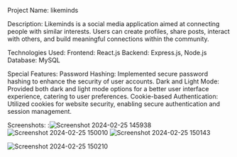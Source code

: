 
Project Name: likeminds

Description:
Likeminds is a social media application aimed at connecting people with similar interests. Users can create profiles, share posts, interact with others, and build meaningful connections within the community.

Technologies Used:
Frontend: React.js
Backend: Express.js, Node.js
Database: MySQL

Special Features:
Password Hashing: Implemented secure password hashing to enhance the security of user accounts.
Dark and Light Mode: Provided both dark and light mode options for a better user interface experience, catering to user preferences.
Cookie-based Authentication: Utilized cookies for website security, enabling secure authentication and session management.

Screenshots:
:![Screenshot 2024-02-25 145938](https://github.com/Athish-Pranav/likeminds/assets/125726874/53471827-607e-444e-92a9-95e5f40363f2)
![Screenshot 2024-02-25 150010](https://github.com/Athish-Pranav/likeminds/assets/125726874/078b2c80-d934-4f82-81ce-4b1f21c40bdc)
![Screenshot 2024-02-25 150143](https://github.com/Athish-Pranav/likeminds/assets/125726874/c8911adb-a52b-4ec5-a9c9-4e21c16d1419)

![Screenshot 2024-02-25 150210](https://github.com/Athish-Pranav/likeminds/assets/125726874/0f1c0d46-d684-43dd-8f1b-9823c4786f6f)





